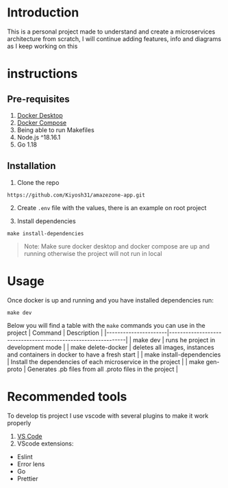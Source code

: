 # Introduction

This is a personal project made to understand and create a microservices architecture from scratch, I will continue adding features, info and diagrams as I keep working on this

# instructions

## Pre-requisites

1. [Docker Desktop](https://www.docker.com/products/docker-desktop/)
2. [Docker Compose](https://docs.docker.com/compose/)
3. Being able to run Makefiles
4. Node.js ^18.16.1
5. Go 1.18

## Installation

1. Clone the repo

```console
https://github.com/Kiyosh31/amazezone-app.git
```

2. Create `.env` file with the values, there is an example on root project

3. Install dependencies

```console
make install-dependencies
```

> Note: Make sure docker desktop and docker compose are up and running otherwise the project will not run in local

# Usage

Once docker is up and running and you have installed dependencies run:

```console
make dev
```

Below you will find a table with the `make` commands you can use in the project
| Command | Description |
|----------------------|--------------------------------------------------------------|
| make dev | runs he project in development mode |
| make delete-docker | deletes all images, instances and containers in docker to have a fresh start |
| make install-dependencies | Install the dependencies of each microservice in the project |
| make gen-proto | Generates .pb files from all .proto files in the project |

# Recommended tools

To develop tis project I use vscode with several plugins to make it work properly

1. [VS Code](https://code.visualstudio.com/)
2. VScode extensions:

- Eslint
- Error lens
- Go
- Prettier
